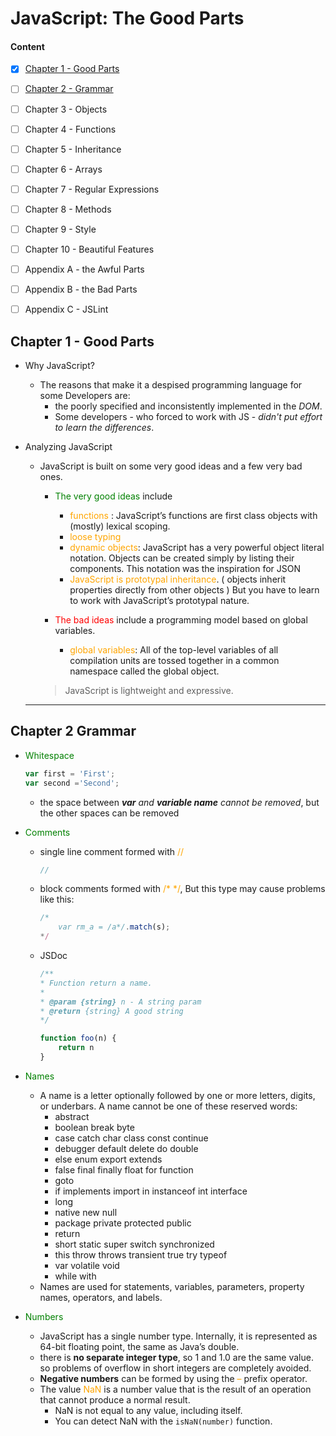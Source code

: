 # JavaScript: The Good Parts

#### Content

- [x]  [Chapter 1 - Good Parts](#chapter-1-good-parts)
- [ ]  [Chapter 2 -  Grammar](#chapter-2-grammar)
- [ ]  Chapter 3 - Objects
- [ ]  Chapter 4 - Functions
- [ ]  Chapter 5 - Inheritance
- [ ]  Chapter 6 - Arrays
- [ ]  Chapter 7 - Regular Expressions
- [ ]  Chapter 8 - Methods
- [ ]  Chapter 9 - Style
- [ ]  Chapter 10 - Beautiful Features
- [ ]  Appendix A - the Awful Parts
- [ ]  Appendix B - the Bad Parts
- [ ]  Appendix C - JSLint


## Chapter 1 - Good Parts

- Why JavaScript?
    - The reasons that make it a despised programming language for some Developers are:
        - the  poorly specified and inconsistently implemented in the *DOM*.
        - Some developers - who forced to work with JS - *didn't put effort to learn the differences*.

- Analyzing JavaScript
    - JavaScript is built on some very good ideas and a few very bad ones.
        - <span style="color:green">The very good ideas</span> include
            - <span style="color:orange">functions</span> : JavaScript’s functions are first class objects with (mostly) lexical scoping.
            - <span style="color:orange">loose typing</span>
            - <span style="color:orange">dynamic objects</span>:  JavaScript has a very powerful object literal notation. Objects can be created simply by listing their components. This notation was the inspiration for JSON
            - <span style="color:orange">JavaScript is prototypal inheritance</span>.  ( objects inherit properties directly from other objects ) But you have to learn to work with JavaScript’s prototypal nature.

        - <span style="color:red">The bad ideas</span> include a programming model based on global variables.
            - <span style="color:orange">global variables</span>: All of the top-level variables of all compilation units are tossed together in a common namespace called the global object.


        > JavaScript is lightweight and expressive.

	---
## Chapter 2 Grammar

- <span style="color:green">Whitespace</span>

    ```js
    var first = 'First';
    var second ='Second';
    ```

    - the space between ***var** and **variable name** cannot be removed*, but the other spaces can be removed

- <span style="color:green">Comments</span>
    - single line comment formed with <span style="color:orange">//</span> 
        ```js
        // 
        ```
    - block comments formed with <span style="color:orange">/* */</span>, But this type may cause problems like this:

        ```js
        /*
            var rm_a = /a*/.match(s);
        */
        ```
    - JSDoc 
        ```js
        /**
        * Function return a name.
        *
        * @param {string} n - A string param
        * @return {string} A good string
        */

        function foo(n) {
            return n
        }
        ```
- <span style="color:green">Names</span>
    - A name is a letter optionally followed by one or more letters, digits, or underbars. A name cannot be one of these reserved words:
        - abstract
        - boolean break byte
        - case catch char class const continue
        - debugger default delete do double
        - else enum export extends
        - false final finally float for function
        - goto
        - if implements import in instanceof int interface
        - long
        - native new null
        - package private protected public
        - return
        - short static super switch synchronized
        - this throw throws transient true try typeof
        - var volatile void
        - while with
    - Names are used for statements, variables, parameters, property names, operators, and labels.
- <span style="color:green">Numbers</span>
    - JavaScript has a single number type. Internally, it is represented as 64-bit floating point, the same as Java’s double. 
    - there is **no separate integer type**, so 1 and 1.0 are the same value. so problems of overflow in short integers are completely avoided.
    - **Negative numbers** can be formed by using the <span style="color:orange">–</span> prefix operator.
    - The value  <span style="color:orange">NaN</span> is a number value that is the result of an operation that cannot produce a normal result. 
        - NaN is not equal to any value, including itself. 
        - You can detect NaN with the `isNaN(number)` function.


